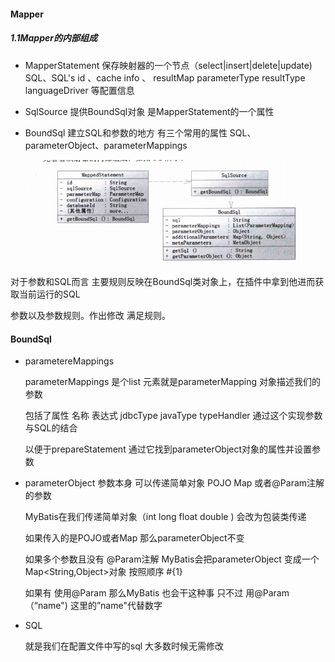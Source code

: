#### Mapper

##### 1.1Mapper的内部组成

- MapperStatement  保存映射器的一个节点（select|insert|delete|update) SQL、SQL's id 、cache info 、 resultMap  parameterType resultType languageDriver 等配置信息

- SqlSource 提供BoundSql对象 是MapperStatement的一个属性

- BoundSql 建立SQL和参数的地方 有三个常用的属性 SQL、parameterObject、parameterMappings 

  ![image-20200930154406097](assets/image-20200930154406097.png)

对于参数和SQL而言 主要规则反映在BoundSql类对象上，在插件中拿到他进而获取当前运行的SQL

参数以及参数规则。作出修改 满足规则。

#### BoundSql

- parametereMappings

  parameterMappings 是个list 元素就是parameterMapping 对象描述我们的参数

  包括了属性 名称 表达式 jdbcType javaType typeHandler 通过这个实现参数与SQL的结合

  以便于prepareStatement 通过它找到parameterObject对象的属性并设置参数

- parameterObject 参数本身 可以传递简单对象 POJO Map 或者@Param注解的参数

   MyBatis在我们传递简单对象（int long float double ) 会改为包装类传递

  如果传入的是POJO或者Map 那么parameterObject不变

  如果多个参数且没有 @Param注解 MyBatis会把parameterObject 	变成一个Map<String,Object>对象 按照顺序 #{1}  

  如果有 使用@Param 那么MyBatis 也会干这种事 只不过 用@Param（“name") 这里的”name"代替数字 

- SQL

  就是我们在配置文件中写的sql 大多数时候无需修改